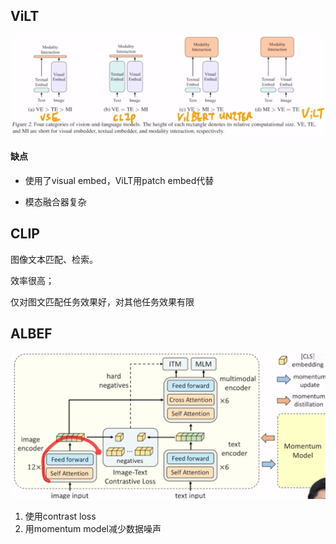 ## ViLT

![image-20230424154130413](./imags/image-20230424154130413.png)

#### 缺点

- 使用了visual embed，ViLT用patch embed代替

- 模态融合器复杂

## CLIP

图像文本匹配、检索。

效率很高；

仅对图文匹配任务效果好，对其他任务效果有限



## ALBEF

![image-20230424154929817](./imags/image-20230424154929817.png)



1. 使用contrast loss
2. 用momentum model减少数据噪声


